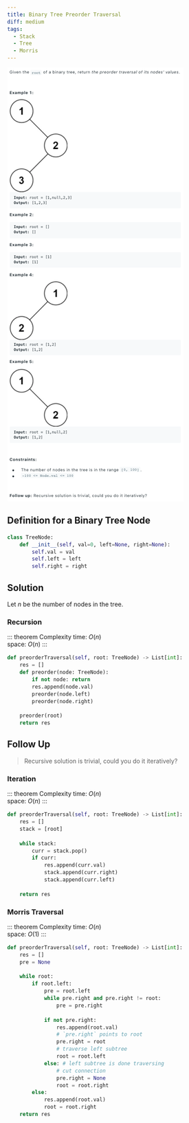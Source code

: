 ```yaml
---
title: Binary Tree Preorder Traversal
diff: medium
tags:
  - Stack
  - Tree
  - Morris
---
```


<img class="medium-zoom" src="/algo/binary-tree-preorder-traversal.png" alt="https://leetcode.com/problems/binary-tree-preorder-traversal">

## Definition for a Binary Tree Node

```py
class TreeNode:
    def __init__(self, val=0, left=None, right=None):
        self.val = val
        self.left = left
        self.right = right
```

## Solution

Let $n$ be the number of nodes in the tree.

### Recursion

::: theorem Complexity
time: $O(n)$  
space: $O(n)$
:::

```py
def preorderTraversal(self, root: TreeNode) -> List[int]:
    res = []
    def preorder(node: TreeNode):
        if not node: return
        res.append(node.val)
        preorder(node.left)
        preorder(node.right)

    preorder(root)
    return res
```

## Follow Up

> Recursive solution is trivial, could you do it iteratively?

### Iteration

::: theorem Complexity
time: $O(n)$  
space: $O(n)$
:::

```py
def preorderTraversal(self, root: TreeNode) -> List[int]:
    res = []
    stack = [root]

    while stack:
        curr = stack.pop()
        if curr:
            res.append(curr.val)
            stack.append(curr.right)
            stack.append(curr.left)

    return res
```

### Morris Traversal

::: theorem Complexity
time: $O(n)$  
space: $O(1)$
:::

```py
def preorderTraversal(self, root: TreeNode) -> List[int]:
    res = []
    pre = None

    while root:
        if root.left:
            pre = root.left
            while pre.right and pre.right != root:
                pre = pre.right

            if not pre.right:
                res.append(root.val)
                # `pre.right` points to root
                pre.right = root
                # traverse left subtree
                root = root.left
            else: # left subtree is done traversing
                # cut connection
                pre.right = None
                root = root.right
        else:
            res.append(root.val)
            root = root.right
    return res
```
